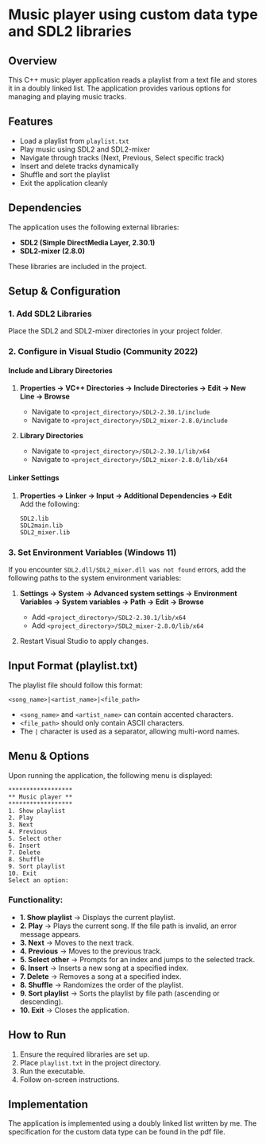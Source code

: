 # Music player using custom data type and SDL2 libraries

## Overview
This C++ music player application reads a playlist from a text file and stores it in a doubly linked list. The application provides various options for managing and playing music tracks.

## Features
- Load a playlist from `playlist.txt`
- Play music using SDL2 and SDL2-mixer
- Navigate through tracks (Next, Previous, Select specific track)
- Insert and delete tracks dynamically
- Shuffle and sort the playlist
- Exit the application cleanly

## Dependencies
The application uses the following external libraries:
- **SDL2 (Simple DirectMedia Layer, 2.30.1)**
- **SDL2-mixer (2.8.0)**

These libraries are included in the project.

## Setup & Configuration
### 1. Add SDL2 Libraries
Place the SDL2 and SDL2-mixer directories in your project folder.

### 2. Configure in Visual Studio (Community 2022)
#### Include and Library Directories
1. **Properties -> VC++ Directories -> Include Directories -> Edit -> New Line -> Browse**  
   - Navigate to `<project_directory>/SDL2-2.30.1/include`
   - Navigate to `<project_directory>/SDL2_mixer-2.8.0/include`

2. **Library Directories**  
   - Navigate to `<project_directory>/SDL2-2.30.1/lib/x64`
   - Navigate to `<project_directory>/SDL2_mixer-2.8.0/lib/x64`

#### Linker Settings
1. **Properties -> Linker -> Input -> Additional Dependencies -> Edit**  
   Add the following:
   ```
   SDL2.lib
   SDL2main.lib
   SDL2_mixer.lib
   ```

### 3. Set Environment Variables (Windows 11)
If you encounter `SDL2.dll/SDL2_mixer.dll was not found` errors, add the following paths to the system environment variables:
1. **Settings -> System -> Advanced system settings -> Environment Variables -> System variables -> Path -> Edit -> Browse**
   - Add `<project_directory>/SDL2-2.30.1/lib/x64`
   - Add `<project_directory>/SDL2_mixer-2.8.0/lib/x64`

2. Restart Visual Studio to apply changes.

## Input Format (playlist.txt)
The playlist file should follow this format:
```
<song_name>|<artist_name>|<file_path>
```
- `<song_name>` and `<artist_name>` can contain accented characters.
- `<file_path>` should only contain ASCII characters.
- The `|` character is used as a separator, allowing multi-word names.

## Menu & Options
Upon running the application, the following menu is displayed:
```
******************
** Music player **
******************
1. Show playlist
2. Play
3. Next
4. Previous
5. Select other
6. Insert
7. Delete
8. Shuffle
9. Sort playlist
10. Exit
Select an option:
```
### Functionality:
- **1. Show playlist** → Displays the current playlist.
- **2. Play** → Plays the current song. If the file path is invalid, an error message appears.
- **3. Next** → Moves to the next track.
- **4. Previous** → Moves to the previous track.
- **5. Select other** → Prompts for an index and jumps to the selected track.
- **6. Insert** → Inserts a new song at a specified index.
- **7. Delete** → Removes a song at a specified index.
- **8. Shuffle** → Randomizes the order of the playlist.
- **9. Sort playlist** → Sorts the playlist by file path (ascending or descending).
- **10. Exit** → Closes the application.

## How to Run
1. Ensure the required libraries are set up.
2. Place `playlist.txt` in the project directory.
3. Run the executable.
4. Follow on-screen instructions.

## Implementation
The application is implemented using a doubly linked list written by me. The specification for the custom data type can be found in the pdf file.
